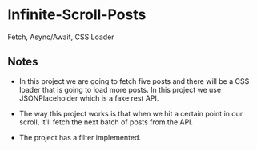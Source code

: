 # Infinite-Scroll-Posts
Fetch, Async/Await, CSS Loader

## Notes

- In this project we are going to fetch five posts and there will be a CSS loader that is going to load more posts. In this project we use JSONPlaceholder which is a fake rest API.

- The way this project works is that when we hit a certain point in our scroll, it'll fetch the next batch of posts from the API.

- The project has a filter implemented.